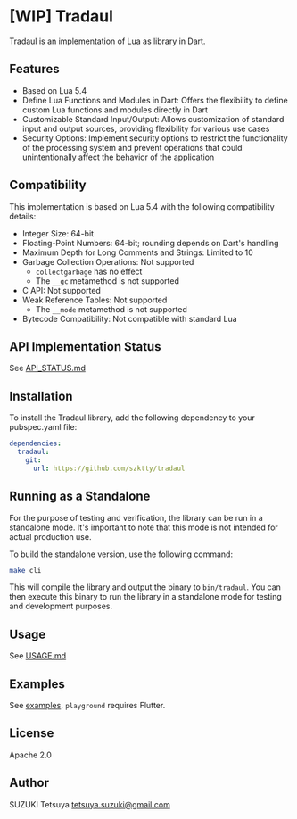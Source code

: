 # [WIP] Tradaul

Tradaul is an implementation of Lua as library in Dart.

## Features

- Based on Lua 5.4
- Define Lua Functions and Modules in Dart: Offers the flexibility to define custom Lua functions and modules directly
  in Dart
- Customizable Standard Input/Output: Allows customization of standard input and output sources, providing flexibility
  for various use cases
- Security Options: Implement security options to restrict the functionality of the processing system and prevent
  operations that could unintentionally affect the behavior of the application

## Compatibility

This implementation is based on Lua 5.4 with the following compatibility details:

- Integer Size: 64-bit
- Floating-Point Numbers: 64-bit; rounding depends on Dart's handling
- Maximum Depth for Long Comments and Strings: Limited to 10
- Garbage Collection Operations: Not supported
    - `collectgarbage` has no effect
    - The `__gc` metamethod is not supported
- C API: Not supported
- Weak Reference Tables: Not supported
    - The `__mode` metamethod is not supported
- Bytecode Compatibility: Not compatible with standard Lua

## API Implementation Status

See [API_STATUS.md](API_STATUS.md)

## Installation

To install the Tradaul library, add the following dependency to your pubspec.yaml file:

```yaml
dependencies:
  tradaul:
    git:
      url: https://github.com/szktty/tradaul
```

## Running as a Standalone

For the purpose of testing and verification, the library can be run in a standalone mode.
It's important to note that this mode is not intended for actual production use.

To build the standalone version, use the following command:

```bash
make cli
```

This will compile the library and output the binary to `bin/tradaul`. You can then execute this binary to run the
library in a standalone mode for testing and development purposes.

## Usage

See [USAGE.md](USAGE.md)

## Examples

See [examples](examples). `playground` requires Flutter.

## License

Apache 2.0

## Author

SUZUKI Tetsuya <tetsuya.suzuki@gmail.com>